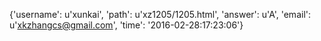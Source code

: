 {'username': u'xunkai', 'path': u'xz1205/1205.html', 'answer': u'A', 'email': u'xkzhangcs@gmail.com', 'time': '2016-02-28:17:23:06'}